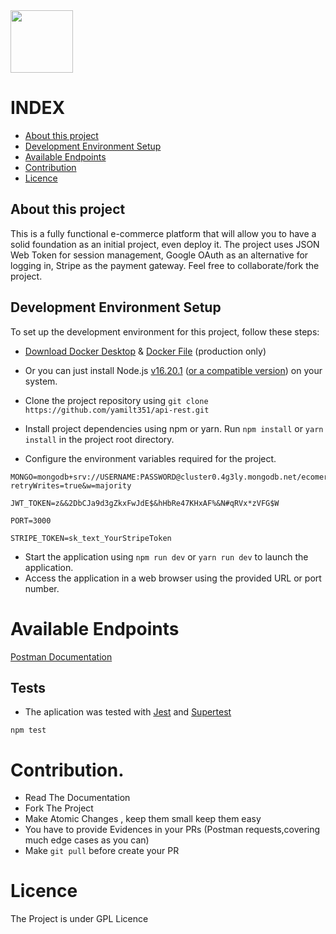 <img src="https://github.com/yamilt351/api-rest/assets/88646148/6fa7be51-ea03-4be7-9f31-3b6365e68f46" width="100" height="100" align="center">



# INDEX
- [About this project](#About-this-project)
- [Development Environment Setup](#Development-Environment-Setup)
- [Available Endpoints](#Available-Endpoints)
- [Contribution](#Contribution)
- [Licence](#Licence)

## About this project

This is a fully functional e-commerce platform that will allow you to have a solid foundation as an initial project, even deploy it.
The project uses JSON Web Token for session management,
Google OAuth as an alternative for logging in,
Stripe as the payment gateway.
Feel free to collaborate/fork the project.

## Development Environment Setup

To set up the development environment for this project, follow these steps:

- [Download Docker Desktop](https://www.docker.com/products/docker-desktop/) & [Docker File](https://hub.docker.com/repository/docker/clamshell6412/ecomerce_res_api/general) (production only)

- Or you can just install Node.js [v16.20.1](https://nodejs.org/download/release/latest-gallium/) ([or a compatible version](https://nodejs.org/es/download/releases)) on your system.
- Clone the project repository using `git clone https://github.com/yamilt351/api-rest.git`
- Install project dependencies using npm or yarn. Run `npm install` or `yarn install` in the project root directory.
- Configure the environment variables required for the project.

```
MONGO=mongodb+srv://USERNAME:PASSWORD@cluster0.4g3ly.mongodb.net/ecomerce?retryWrites=true&w=majority
```

```
JWT_TOKEN=z&&2DbCJa9d3gZkxFwJdE$&hHbRe47KHxAF%&N#qRVx*zVFG$W
```

```
PORT=3000
```

```
STRIPE_TOKEN=sk_text_YourStripeToken

```

- Start the application using `npm run dev` or `yarn run dev` to launch the application.
- Access the application in a web browser using the provided URL or port number.

# Available Endpoints

[Postman Documentation](https://documenter.getpostman.com/view/21643141/2s93sXcaLf#f3eb5112-676b-46c6-89a2-f5dd6b6c0927)

## Tests

- The aplication was tested with [Jest](https://jestjs.io/) and [Supertest](https://www.npmjs.com/package/supertest)

```
npm test

```

# Contribution.

-  Read The Documentation
-  Fork The Project
-  Make Atomic Changes , keep them small keep them easy
-  You have to provide Evidences in your PRs (Postman requests,covering  much edge cases as you can)
-  Make `git pull` before create your PR

# Licence
The Project is under GPL Licence
